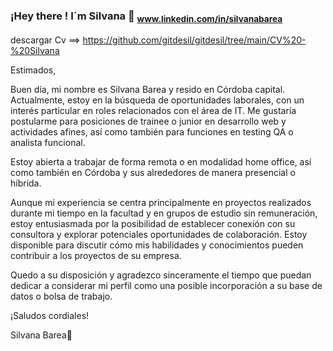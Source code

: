  ### **¡Hey there !** I´m Silvana 👋 <sub> www.linkedin.com/in/silvanabarea</sub>
descargar Cv ==> https://github.com/gitdesil/gitdesil/tree/main/CV%20-%20Silvana

Estimados,

Buen día, mi nombre es Silvana Barea y resido en Córdoba capital. Actualmente, estoy en la búsqueda de oportunidades laborales, con un interés particular en roles relacionados con el área de IT. Me gustaría postularme para posiciones de trainee o junior en desarrollo web y actividades afines, así como también para funciones en testing QA o analista funcional.

Estoy abierta a trabajar de forma remota o en modalidad home office, así como también en Córdoba y sus alrededores de manera presencial o híbrida.

Aunque mi experiencia se centra principalmente en proyectos realizados durante mi tiempo en la facultad y en grupos de estudio sin remuneración, estoy entusiasmada por la posibilidad de establecer conexión con su consultora y explorar potenciales oportunidades de colaboración. Estoy disponible para discutir cómo mis habilidades y conocimientos pueden contribuir a los proyectos de su empresa.

Quedo a su disposición y agradezco sinceramente el tiempo que puedan dedicar a considerar mi perfil como una posible incorporación a su base de datos o bolsa de trabajo.

¡Saludos cordiales!

Silvana Barea🪻









